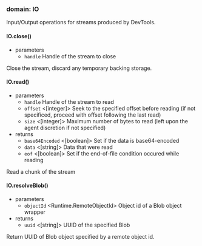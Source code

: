 
### domain: IO

Input/Output operations for streams produced by DevTools.

#### IO.close()
- parameters
  - `handle` <StreamHandle> Handle of the stream to close

Close the stream, discard any temporary backing storage.

#### IO.read()
- parameters
  - `handle` <StreamHandle> Handle of the stream to read
  - `offset` <[integer]> Seek to the specified offset before reading (if not specificed, proceed with offset
following the last read)
  - `size` <[integer]> Maximum number of bytes to read (left upon the agent discretion if not specified)
- returns
  - `base64Encoded` <[boolean]> Set if the data is base64-encoded
  - `data` <[string]> Data that were read
  - `eof` <[boolean]> Set if the end-of-file condition occured while reading

Read a chunk of the stream

#### IO.resolveBlob()
- parameters
  - `objectId` <Runtime.RemoteObjectId> Object id of a Blob object wrapper
- returns
  - `uuid` <[string]> UUID of the specified Blob

Return UUID of Blob object specified by a remote object id.